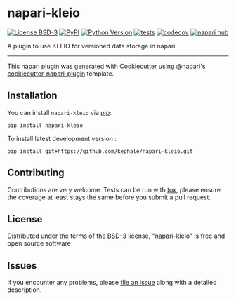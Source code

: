 # napari-kleio

[![License BSD-3](https://img.shields.io/pypi/l/napari-kleio.svg?color=green)](https://github.com/kephale/napari-kleio/raw/main/LICENSE)
[![PyPI](https://img.shields.io/pypi/v/napari-kleio.svg?color=green)](https://pypi.org/project/napari-kleio)
[![Python Version](https://img.shields.io/pypi/pyversions/napari-kleio.svg?color=green)](https://python.org)
[![tests](https://github.com/kephale/napari-kleio/workflows/tests/badge.svg)](https://github.com/kephale/napari-kleio/actions)
[![codecov](https://codecov.io/gh/kephale/napari-kleio/branch/main/graph/badge.svg)](https://codecov.io/gh/kephale/napari-kleio)
[![napari hub](https://img.shields.io/endpoint?url=https://api.napari-hub.org/shields/napari-kleio)](https://napari-hub.org/plugins/napari-kleio)

A plugin to use KLEIO for versioned data storage in napari

----------------------------------

This [napari] plugin was generated with [Cookiecutter] using [@napari]'s [cookiecutter-napari-plugin] template.

<!--
Don't miss the full getting started guide to set up your new package:
https://github.com/napari/cookiecutter-napari-plugin#getting-started

and review the napari docs for plugin developers:
https://napari.org/stable/plugins/index.html
-->

## Installation

You can install `napari-kleio` via [pip]:

    pip install napari-kleio



To install latest development version :

    pip install git+https://github.com/kephale/napari-kleio.git


## Contributing

Contributions are very welcome. Tests can be run with [tox], please ensure
the coverage at least stays the same before you submit a pull request.

## License

Distributed under the terms of the [BSD-3] license,
"napari-kleio" is free and open source software

## Issues

If you encounter any problems, please [file an issue] along with a detailed description.

[napari]: https://github.com/napari/napari
[Cookiecutter]: https://github.com/audreyr/cookiecutter
[@napari]: https://github.com/napari
[MIT]: http://opensource.org/licenses/MIT
[BSD-3]: http://opensource.org/licenses/BSD-3-Clause
[GNU GPL v3.0]: http://www.gnu.org/licenses/gpl-3.0.txt
[GNU LGPL v3.0]: http://www.gnu.org/licenses/lgpl-3.0.txt
[Apache Software License 2.0]: http://www.apache.org/licenses/LICENSE-2.0
[Mozilla Public License 2.0]: https://www.mozilla.org/media/MPL/2.0/index.txt
[cookiecutter-napari-plugin]: https://github.com/napari/cookiecutter-napari-plugin

[file an issue]: https://github.com/kephale/napari-kleio/issues

[napari]: https://github.com/napari/napari
[tox]: https://tox.readthedocs.io/en/latest/
[pip]: https://pypi.org/project/pip/
[PyPI]: https://pypi.org/
